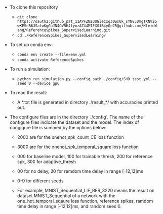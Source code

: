 * To clone this repository

    * `git clone https://oauth2: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@github.com/KleinWang/ReferenceSpikes_SupervisedLearning.git`
    * `cd ./ReferenceSpikes_SupervisedLearning/`

* To set up conda env:
    * `conda env create --file=env.yml`
    * `conda activate ReferenceSpikes`

* To run a simulation:
    * `python run_simulation.py --config_path ./config/SHD_test.yml --seed 0 --device gpu`

* To read the result:
    * A \*.txt file is generated in directory ./result_*/ with accuracies printed out.


* The configure files are in the directory './config'. The name of the configure files indicate the dataset and the model. The index of congigure file is summed by the options below:

    * 2000 are for the onehot_spk_count_CE loss function 
    * 3000 are for the onehot_spk_temporal_square loss function 

    * 000 for baseline model, 100 for trainable thresh, 200 for reference spk, 300 for adaptive_thresh

    * 00 for no delay, 20 for ramdom time delay in range [-12,12]ms 

    * 0-9 for different seeds

    * For example, MNIST_Sequential_LIF_RFR_3220 means the result on dataset MNIST_Sequential of a network with the one_hot_temporal_sqaure loss function, reference spikes, ramdom time delay in range [-12,12]ms, and random seed 0.